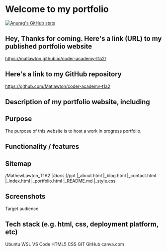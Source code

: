 # Welcome to my portfolio

[![Anurag's GitHub stats](https://github-readme-stats.vercel.app/api?username=Matlawton)](https://github.com/anuraghazra/github-readme-stats)

## Hey, Thanks for coming. Here's a link (URL) to my published portfolio website

<https://matlawton.github.io/coder-academy-t1a2/>

## Here's a link to my GitHub repository

<https://github.com/Matlawton/coder-academy-t1a2>

## Description of my portfolio website, including

## Purpose

The purpose of this website is to host a work in progress portfolio.

## Functionality / features

## Sitemap

/MathewLawton_T1A2
|_/docs
|_/ppt
|_about.html
|_blog.html
|_contact.html
|_index.html
|_portfolio.html
|_README.md
|_style.css


## Screenshots

Target audience

## Tech stack (e.g. html, css, deployment platform, etc)

Ubuntu WSL
VS Code
HTML5
CSS
GIT
GitHub
canva.com



